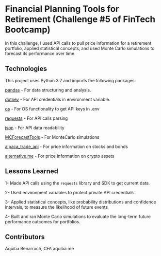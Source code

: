 # Financial Planning Tools for Retirement (Challenge #5 of FinTech Bootcamp)

In this challenge, I used API calls to pull price information for a retirement portfolio, applied statistical concepts, and used Monte Carlo simulations to forecast its performance over time.

## Technologies

This project uses Python 3.7 and imports the following packages:

[pandas](https://pandas.pydata.org/docs/) - For data structuring and analysis.

[dotnev](https://www.npmjs.com/package/dotenv) - For API credentials in environment variable.

[os](https://docs.python.org/3/library/os.html) - For OS functionality to get API keys in .env

[requests](https://docs.python-requests.org/en/master/) - For API calls parsing

[json](https://www.json.org/json-en.html) - For API data readability

[MCForecastTools](https://github.com/vmieres/Personal-Finance-Planer-Retirement-Planing/blob/main/MCForecastTools.py) - For MonteCarlo simulations

[alpaca_trade_api](https://alpaca.markets/docs/) - For price information on stocks and bonds

[alternative.me](https://alternative.me/crypto/api/) - For price information on crypto assets

## Lessons Learned

1- Made API calls using the <code>requests</code> library and SDK to get current data.

2- Used environment variables to protect private API credentials

3- Applied statistical concepts, like probability distributions and confidence intervals, to measure the likelihood of future events

4- Built and ran Monte Carlo simulations to evaluate the long-term future performance outcomes for portfolios.

## Contributors

Aquiba Benarroch, CFA
aquiba.me